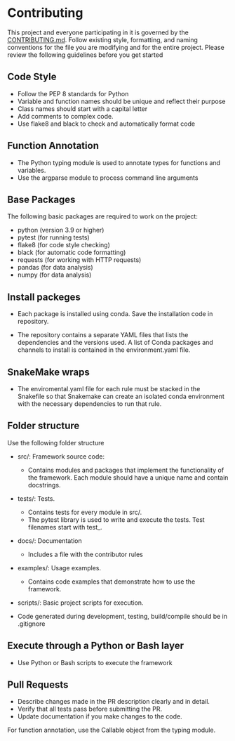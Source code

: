 # Contributing

This project and everyone participating in it is governed by the [CONTRIBUTING.md](./master/docs/CONTRIBUTING.md).
Follow existing style, formatting, and naming conventions for the file you are modifying and for the entire project.
Please review the following guidelines before you get started

## Code Style

- Follow the PEP 8 standards for Python
- Variable and function names should be unique and reflect their purpose
- Class names should start with a capital letter
- Add comments to complex code.
- Use flake8 and black to check and automatically format code

##  Function Annotation

- The Python typing module is used to annotate types for functions and variables.
- Use the argparse module to process command line arguments

## Base Packages

The following basic packages are required to work on the project: 

- python (version 3.9 or higher)
- pytest (for running tests)
- flake8 (for code style checking)
- black (for automatic code formatting)
- requests (for working with HTTP requests)
- pandas (for data analysis)
- numpy (for data analysis)

## Install packeges 

- Each package is installed using conda. Save the installation code in repository. 

- The repository contains a separate YAML files that lists the dependencies and the versions used. A list of Conda packages and channels to install is contained in the environment.yaml file.

## SnakeMake wraps

- The enviromental.yaml file for each rule must be stacked in the Snakefile so that Snakemake can create an isolated conda environment with the necessary dependencies to run that rule.

## Folder structure

Use the following folder structure

- src/: Framework source code:
  - Contains modules and packages that implement the functionality of the framework. Each module should have a unique name and contain docstrings.

- tests/: Tests.
  - Contains tests for every module in src/.
  - The pytest library is used to write and execute the tests. Test filenames start with test_.

- docs/: Documentation
  - Includes a file with the contributor rules 

- examples/: Usage examples.
  - Contains code examples that demonstrate how to use the framework.

- scripts/: Basic project scripts for execution.

- Code generated during development, testing, build/compile should be in .gitignore

## Execute through a Python or Bash layer

- Use Python or Bash scripts to execute the framework

## Pull Requests

- Describe changes made in the PR description clearly and in detail.
- Verify that all tests pass before submitting the PR.
- Update documentation if you make changes to the code.
  
For function annotation, use the Callable object from the typing module.



